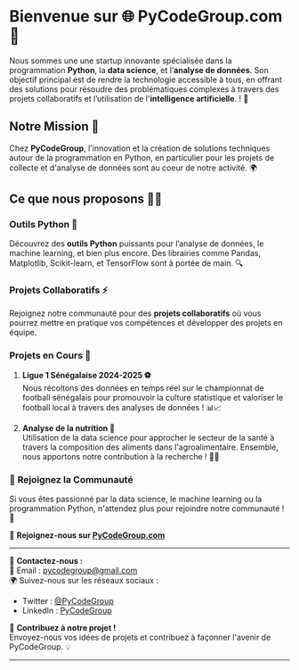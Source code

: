 # Bienvenue sur 🌐 PyCodeGroup.com 🎉

Nous sommes une une startup innovante spécialisée dans la programmation **Python**, la **data science**, et l’**analyse de données**. Son objectif principal est de rendre la technologie accessible à tous, en offrant des solutions pour résoudre des problématiques complexes à travers des projets collaboratifs et l’utilisation de l'**intelligence artificielle**. ! 🚀

## Notre Mission 🎯

Chez **PyCodeGroup**, l'innovation et la création de solutions techniques autour de la programmation en Python, en particulier pour les projets de collecte et d'analyse de données sont au coeur de notre activité. 🌍

## Ce que nous proposons 🧑‍💻

### Outils Python 🔧
Découvrez des **outils Python** puissants pour l’analyse de données, le machine learning, et bien plus encore. Des librairies comme Pandas, Matplotlib, Scikit-learn, et TensorFlow sont à portée de main. 🔍

### Projets Collaboratifs ⚡
Rejoignez notre communauté pour des **projets collaboratifs** où vous pourrez mettre en pratique vos compétences et développer des projets en équipe. 

### Projets en Cours 🌟

1. **Ligue 1 Sénégalaise 2024-2025 ⚽**  
   Nous récoltons des données en temps réel sur le championnat de football sénégalais pour promouvoir la culture statistique et valoriser le football local à travers des analyses de données ! 📊📈

2. **Analyse de la nutrition 🧬**  
   Utilisation de la data science pour approcher le secteur de la santé à travers la composition des aliments dans l'agroalimentaire. Ensemble, nous apportons notre contribution à la recherche ! 🧑‍🔬

### 📅 **Rejoignez la Communauté**

Si vous êtes passionné par la data science, le machine learning ou la programmation Python, n'attendez plus pour rejoindre notre communauté ! 🚀

🔗 **Rejoignez-nous sur [PyCodeGroup.com](https://www.linkedin.com/company/pycodegroup)**

---

💬 **Contactez-nous :**  
📧 Email : pycodegroup@gmail.com  
🌍 Suivez-nous sur les réseaux sociaux :  
- Twitter : [@PyCodeGroup](https://twitter.com/PyCodeGroup)  
- LinkedIn : [PyCodeGroup](https://www.linkedin.com/company/pycodegroup)

📝 **Contribuez à notre projet !**  
Envoyez-nous vos idées de projets et contribuez à façonner l'avenir de PyCodeGroup. 💡

---



